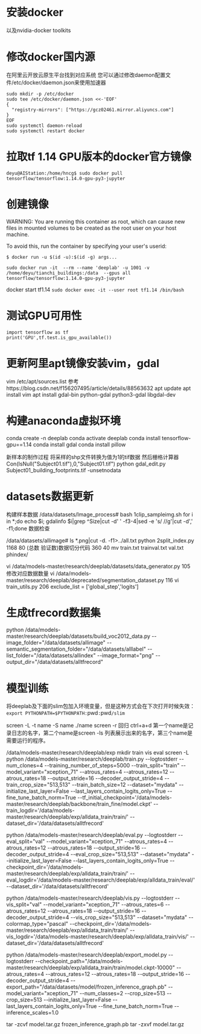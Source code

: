 # 安装docker
以及nvidia-docker toolkits

# 修改docker国内源
在阿里云开放云原生平台找到对应系统
您可以通过修改daemon配置文件/etc/docker/daemon.json来使用加速器
```
sudo mkdir -p /etc/docker
sudo tee /etc/docker/daemon.json <<-'EOF'
{
  "registry-mirrors": ["https://gcz02461.mirror.aliyuncs.com"]
}
EOF
sudo systemctl daemon-reload
sudo systemctl restart docker
```

# 拉取tf 1.14 GPU版本的docker官方镜像
`deyu@AIStation:/home/hncg$ sudo docker pull tensorflow/tensorflow:1.14.0-gpu-py3-jupyter`

# 创建镜像

WARNING: You are running this container as root, which can cause new files in
mounted volumes to be created as the root user on your host machine.

To avoid this, run the container by specifying your user's userid:

`$ docker run -u $(id -u):$(id -g) args...`


`sudo docker run -it  --rm --name 'deeplab' -u 1001 -v /home/deyu/tianchi_buildings:/data  --gpus all tensorflow/tensorflow:1.14.0-gpu-py3-jupyter`

docker start tf1.14
`sudo docker exec -it --user root tf1.14 /bin/bash`

# 测试GPU可用性
```
import tensorflow as tf
print('GPU',tf.test.is_gpu_available())
```

# 更新阿里apt镜像安装vim，gdal
vim /etc/apt/sources.list
参考https://blog.csdn.net/f156207495/article/details/88563632
apt update
apt install vim
apt install gdal-bin python-gdal python3-gdal libgdal-dev

# 构建anaconda虚拟环境
conda create -n deeplab
conda activate deeplab
conda install tensorflow-gpu==1.14
conda install gdal
conda install pillow

新样本的制作过程
将采样的shp文件转换为值为1的tif数据
然后栅格计算器Con(IsNull("Subject01.tif"),0,"Subject01.tif")
python gdal_edit.py Subject01_building_footprints.tif -unsetnodata

# datasets数据更新
构建样本数据
/data/datasets/Image_process# bash 1clip_sampleimg.sh
for i in *;do echo $i; gdalinfo $i|grep ^Size|cut -d' ' -f3-4|sed -e 's/ //g'|cut -d',' -f1;done 数据检查

/data/datasets/allimage# ls *.png|cut -d. -f1>../all.txt
python 2split_index.py 1168 80 (总数 验证数)数据切分代码 360 40
mv train.txt trainval.txt val.txt phindex/

vi /data/models-master/research/deeplab/datasets/data_generator.py 105 修改对应数据数量
vi /data/models-master/research/deeplab/deprecated/segmentation_dataset.py 116
vi train_utils.py  206 exclude_list = ['global_step','logits']

# 生成tfrecord数据集
python /data/models-master/research/deeplab/datasets/build_voc2012_data.py  --image_folder="/data/datasets/allimage"   --semantic_segmentation_folder="/data/datasets/alllabel"   --list_folder="/data/datasets/allindex"   --image_format="png"   --output_dir="/data/datasets/alltfrecord"

# 模型训练

将deeplab及下面的slim包加入环境变量，但是这种方式会在下次打开时候失效：  
`export PYTHONPATH=$PYTHONPATH:`pwd`:`pwd`/slim`

screen -L -t name -S name ./name      screen -r 回归 ctrl+a+d
第一个name是记录日志的名字，第二个name是screen -ls 列表展示出来的名字，第三个name是需要运行的程序。

/data/models-master/research/deeplab/exp
mkdir train vis eval
screen -L python /data/models-master/research/deeplab/train.py   --logtostderr   --num_clones=4   --training_number_of_steps=5000   --train_split="train"   --model_variant="xception_71"   --atrous_rates=4   --atrous_rates=12   --atrous_rates=18   --output_stride=16   --decoder_output_stride=4   --train_crop_size="513,513"   --train_batch_size=12   --dataset="mydata"   --initialize_last_layer=False   --last_layers_contain_logits_only=True   --fine_tune_batch_norm=True   --tf_initial_checkpoint='/data/models-master/research/deeplab/backbone/train_fine/model.ckpt'   --train_logdir='/data/models-master/research/deeplab/exp/alldata_train/train/'   --dataset_dir='/data/datasets/alltfrecord'

python /data/models-master/research/deeplab/eval.py  --logtostderr --eval_split="val"     --model_variant="xception_71"     --atrous_rates=4    --atrous_rates=12    --atrous_rates=18    --output_stride=16    --decoder_output_stride=4    --eval_crop_size="513,513"     --dataset="mydata"     --initialize_last_layer=False    --last_layers_contain_logits_only=True    --checkpoint_dir='/data/models-master/research/deeplab/exp/alldata_train/train/'   --eval_logdir='/data/models-master/research/deeplab/exp/alldata_train/eval/'     --dataset_dir='/data/datasets/alltfrecord'

python /data/models-master/research/deeplab/vis.py     --logtostderr     --vis_split="val"     --model_variant="xception_71"     --atrous_rates=6     --atrous_rates=12     --atrous_rates=18     --output_stride=16     --decoder_output_stride=4     --vis_crop_size="513,513"     --dataset="mydata"     --colormap_type="pascal"     --checkpoint_dir='/data/models-master/research/deeplab/exp/alldata_train/train/'     --vis_logdir='/data/models-master/research/deeplab/exp/alldata_train/vis/'    --dataset_dir='/data/datasets/alltfrecord'

python /data/models-master/research/deeplab/export_model.py  --logtostderr  --checkpoint_path="/data/models-master/research/deeplab/exp/alldata_train/train/model.ckpt-10000"   --atrous_rates=4  --atrous_rates=12  --atrous_rates=18  --output_stride=16  --decoder_output_stride=4  --export_path="/data/datasets/model/frozen_inference_graph.pb"    --model_variant="xception_71"  --num_classes=2   --crop_size=513  --crop_size=513  --initialize_last_layer=False  --last_layers_contain_logits_only=True  --fine_tune_batch_norm=True   --inference_scales=1.0

tar -zcvf model.tar.gz frozen_inference_graph.pb
tar -zxvf model.tar.gz